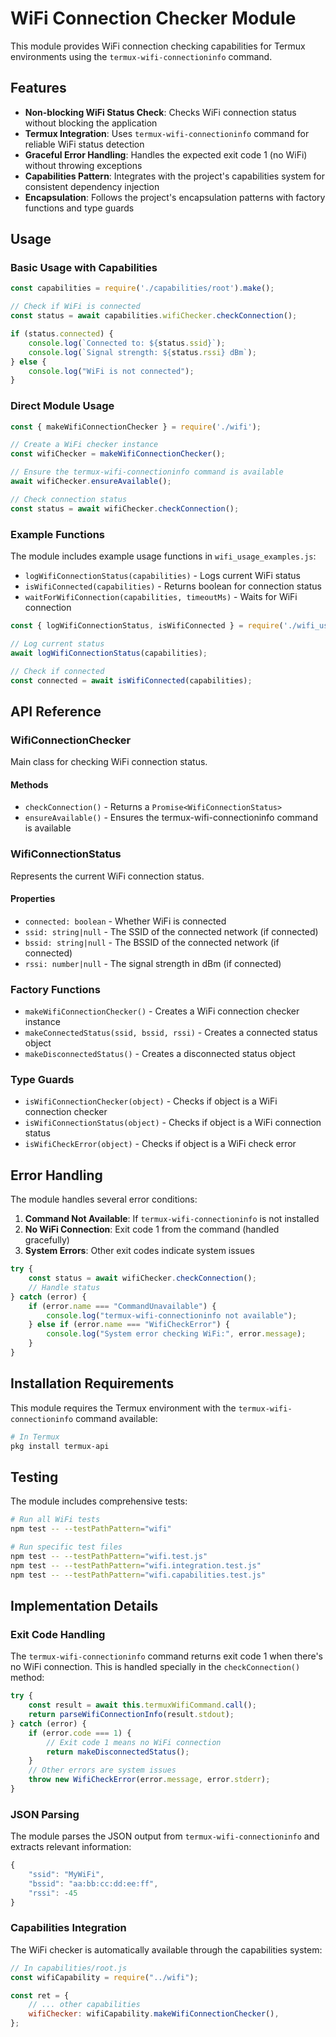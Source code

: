 # WiFi Connection Checker Module

This module provides WiFi connection checking capabilities for Termux environments using the `termux-wifi-connectioninfo` command.

## Features

- **Non-blocking WiFi Status Check**: Checks WiFi connection status without blocking the application
- **Termux Integration**: Uses `termux-wifi-connectioninfo` command for reliable WiFi status detection
- **Graceful Error Handling**: Handles the expected exit code 1 (no WiFi) without throwing exceptions
- **Capabilities Pattern**: Integrates with the project's capabilities system for consistent dependency injection
- **Encapsulation**: Follows the project's encapsulation patterns with factory functions and type guards

## Usage

### Basic Usage with Capabilities

```javascript
const capabilities = require('./capabilities/root').make();

// Check if WiFi is connected
const status = await capabilities.wifiChecker.checkConnection();

if (status.connected) {
    console.log(`Connected to: ${status.ssid}`);
    console.log(`Signal strength: ${status.rssi} dBm`);
} else {
    console.log("WiFi is not connected");
}
```

### Direct Module Usage

```javascript
const { makeWifiConnectionChecker } = require('./wifi');

// Create a WiFi checker instance
const wifiChecker = makeWifiConnectionChecker();

// Ensure the termux-wifi-connectioninfo command is available
await wifiChecker.ensureAvailable();

// Check connection status
const status = await wifiChecker.checkConnection();
```

### Example Functions

The module includes example usage functions in `wifi_usage_examples.js`:

- `logWifiConnectionStatus(capabilities)` - Logs current WiFi status
- `isWifiConnected(capabilities)` - Returns boolean for connection status
- `waitForWifiConnection(capabilities, timeoutMs)` - Waits for WiFi connection

```javascript
const { logWifiConnectionStatus, isWifiConnected } = require('./wifi_usage_examples');

// Log current status
await logWifiConnectionStatus(capabilities);

// Check if connected
const connected = await isWifiConnected(capabilities);
```

## API Reference

### WifiConnectionChecker

Main class for checking WiFi connection status.

#### Methods

- `checkConnection()` - Returns a `Promise<WifiConnectionStatus>`
- `ensureAvailable()` - Ensures the termux-wifi-connectioninfo command is available

### WifiConnectionStatus

Represents the current WiFi connection status.

#### Properties

- `connected: boolean` - Whether WiFi is connected
- `ssid: string|null` - The SSID of the connected network (if connected)
- `bssid: string|null` - The BSSID of the connected network (if connected)
- `rssi: number|null` - The signal strength in dBm (if connected)

### Factory Functions

- `makeWifiConnectionChecker()` - Creates a WiFi connection checker instance
- `makeConnectedStatus(ssid, bssid, rssi)` - Creates a connected status object
- `makeDisconnectedStatus()` - Creates a disconnected status object

### Type Guards

- `isWifiConnectionChecker(object)` - Checks if object is a WiFi connection checker
- `isWifiConnectionStatus(object)` - Checks if object is a WiFi connection status
- `isWifiCheckError(object)` - Checks if object is a WiFi check error

## Error Handling

The module handles several error conditions:

1. **Command Not Available**: If `termux-wifi-connectioninfo` is not installed
2. **No WiFi Connection**: Exit code 1 from the command (handled gracefully)
3. **System Errors**: Other exit codes indicate system issues

```javascript
try {
    const status = await wifiChecker.checkConnection();
    // Handle status
} catch (error) {
    if (error.name === "CommandUnavailable") {
        console.log("termux-wifi-connectioninfo not available");
    } else if (error.name === "WifiCheckError") {
        console.log("System error checking WiFi:", error.message);
    }
}
```

## Installation Requirements

This module requires the Termux environment with the `termux-wifi-connectioninfo` command available:

```bash
# In Termux
pkg install termux-api
```

## Testing

The module includes comprehensive tests:

```bash
# Run all WiFi tests
npm test -- --testPathPattern="wifi"

# Run specific test files
npm test -- --testPathPattern="wifi.test.js"
npm test -- --testPathPattern="wifi.integration.test.js"
npm test -- --testPathPattern="wifi.capabilities.test.js"
```

## Implementation Details

### Exit Code Handling

The `termux-wifi-connectioninfo` command returns exit code 1 when there's no WiFi connection. This is handled specially in the `checkConnection()` method:

```javascript
try {
    const result = await this.termuxWifiCommand.call();
    return parseWifiConnectionInfo(result.stdout);
} catch (error) {
    if (error.code === 1) {
        // Exit code 1 means no WiFi connection
        return makeDisconnectedStatus();
    }
    // Other errors are system issues
    throw new WifiCheckError(error.message, error.stderr);
}
```

### JSON Parsing

The module parses the JSON output from `termux-wifi-connectioninfo` and extracts relevant information:

```javascript
{
    "ssid": "MyWiFi",
    "bssid": "aa:bb:cc:dd:ee:ff",
    "rssi": -45
}
```

### Capabilities Integration

The WiFi checker is automatically available through the capabilities system:

```javascript
// In capabilities/root.js
const wifiCapability = require("../wifi");

const ret = {
    // ... other capabilities
    wifiChecker: wifiCapability.makeWifiConnectionChecker(),
};
```
